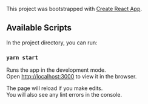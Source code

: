 This project was bootstrapped with [Create React App](https://github.com/facebook/create-react-app).

## Available Scripts

In the project directory, you can run:

### `yarn start`

Runs the app in the development mode.<br>
Open [http://localhost:3000](http://localhost:3000/explore) to view it in the browser.

The page will reload if you make edits.<br>
You will also see any lint errors in the console.


